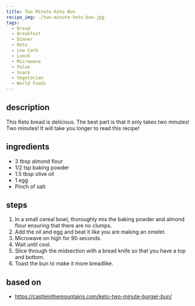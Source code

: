 ```yaml
---
title: Two Minute Keto Bun
recipe_img: ./two-minute-keto-bun.jpg
tags:
  - Bread
  - Breakfast
  - Dinner
  - Keto
  - Low Carb
  - Lunch
  - Microwave
  - Paleo
  - Snack
  - Vegetarian
  - World Foods
---
```


## description

This Keto bread is delicious. The best part is that it only takes two minutes! Two minutes! It will take you longer to read this recipe!

## ingredients

- 3 tbsp almond flour
- 1/2 tsp baking powder
- 1.5 tbsp olive oil
- 1 egg
- Pinch of salt

## steps

1. In a small cereal bowl, thoroughly mix the baking powder and almond flour ensuring that there are no clumps.
2. Add the oil and egg and beat it like you are making an omelet.
3. Microwave on high for 90 seconds.
4. Wait until cool.
5. Slice through the midsection with a bread knife so that you have a top and bottom.
6. Toast the bun to make it more breadlike.

## based on

- https://castleinthemountains.com/keto-two-minute-burger-bun/
